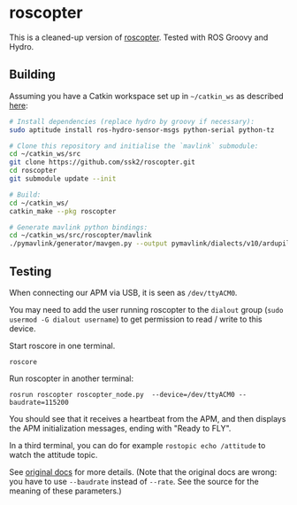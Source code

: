 roscopter
=========
This is a cleaned-up version of [roscopter][1]. Tested with ROS Groovy and Hydro.

Building
--------
Assuming you have a Catkin workspace set up in `~/catkin_ws` as described [here][2]:
```bash
# Install dependencies (replace hydro by groovy if necessary):
sudo aptitude install ros-hydro-sensor-msgs python-serial python-tz

# Clone this repository and initialise the `mavlink` submodule:
cd ~/catkin_ws/src
git clone https://github.com/ssk2/roscopter.git
cd roscopter
git submodule update --init

# Build:
cd ~/catkin_ws/
catkin_make --pkg roscopter

# Generate mavlink python bindings:
cd ~/catkin_ws/src/roscopter/mavlink
./pymavlink/generator/mavgen.py --output pymavlink/dialects/v10/ardupilotmega.py message_definitions/v1.0/ardupilotmega.xml
```

Testing
-------
When connecting our APM via USB, it is seen as `/dev/ttyACM0`. 

You may need to add the user running roscopter to the `dialout` group (`sudo usermod -G dialout username`) to get permission to read / write to this device.

Start roscore in one terminal.
```
roscore
```

Run roscopter in another terminal:

```
rosrun roscopter roscopter_node.py  --device=/dev/ttyACM0 --baudrate=115200
```

You should see that it receives a heartbeat from the APM, and then displays the
APM initialization messages, ending with "Ready to FLY".

In a third terminal, you can do for example `rostopic echo /attitude` to watch
the attitude topic.

See [original docs][1] for more details. (Note that the original docs are wrong:
you have to use `--baudrate` instead of `--rate`. See the source for the
meaning of these parameters.)


[1]: https://code.google.com/p/roscopter/
[2]: http://wiki.ros.org/ROS/Tutorials/InstallingandConfiguringROSEnvironment#Create_a_ROS_Workspace
